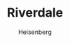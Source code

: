 ---
layout: post
author: Heisenberg
category: Séries
post_date: '2022-05-25T04:00:14.440Z'
post_modified: '2022-05-25T04:00:14.440Z'
title: Riverdale
description: 'Enquanto tentam lidar com problemas típicos da adolescência como amor, sexo, escola e família, Archie e sua turma se envolvem em um grande mistério.'
poster_path: /pHcNHYPg0c2vg7qay6wjJoApUgS.jpg
tmdb_id: 69050
imdb_id: tt5420376
runtime: 45
release_date: '2017-01-26'
genres:
  - Crime
  - Drama
  - Mistério
casts:
  - K.J. Apa
  - Lili Reinhart
  - Camila Mendes
  - Cole Sprouse
  - Madelaine Petsch
  - Casey Cott
crews:
  - Roberto Aguirre-Sacasa
trailer: HxtLlByaYTc
certification: 14
adult: false
vote_average: 8.5
vote_count: 12623
qualitys:
  - 1080p
  - 720p
audios:
  - Dual Áudio
  - Português
  - Inglês
extensions:
  - mkv
  - mp4
---